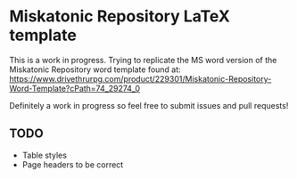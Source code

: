 # Miskatonic Repository LaTeX template

This is a work in progress. Trying to replicate the MS word version of the Miskatonic Repository word template found at: https://www.drivethrurpg.com/product/229301/Miskatonic-Repository-Word-Template?cPath=74_29274_0

Definitely a work in progress so feel free to submit issues and pull requests!

## TODO

- Table styles
- Page headers to be correct
